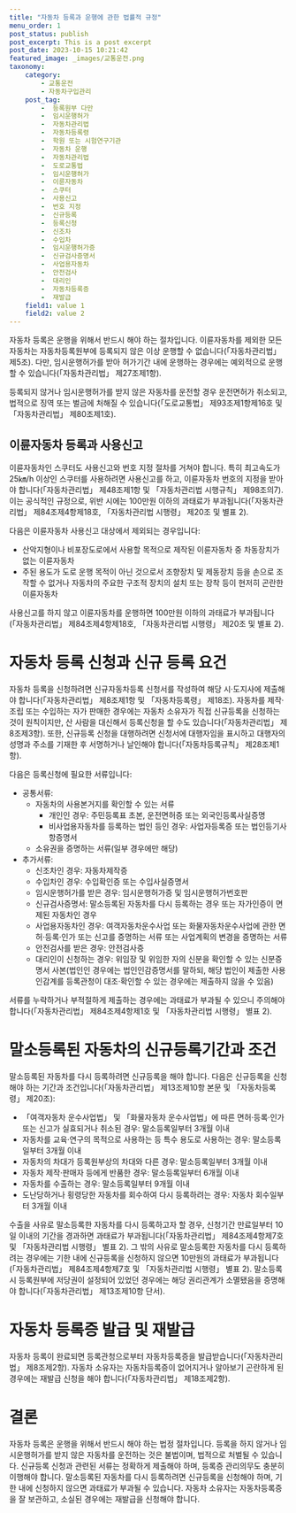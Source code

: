 ```yaml
---
title: "자동차 등록과 운행에 관한 법률적 규정"
menu_order: 1
post_status: publish
post_excerpt: This is a post excerpt
post_date: 2023-10-15 10:21:42
featured_image: _images/교통운전.png
taxonomy:
    category:
        - 교통운전
        - 자동차구입관리
    post_tag:
        -  등록원부 다만
        -  임시운행허가
        -  자동차관리법
        -  자동차등록령
        -  학원 또는 시험연구기관
        -  자동차 운행
        -  자동차관리법
        -  도로교통법
        -  임시운행허가
        -  이륜자동차
        -  스쿠터
        -  사용신고
        -  번호 지정
        -  신규등록
        -  등록신청
        -  신조차
        -  수입차
        -  임시운행허가증
        -  신규검사증명서
        -  사업용자동차
        -  안전검사
        -  대리인
        -  자동차등록증
        -  재발급
    field1: value 1
    field2: value 2
---
```



자동차 등록은 운행을 위해서 반드시 해야 하는 절차입니다. 이륜자동차를 제외한 모든 자동차는 자동차등록원부에 등록되지 않은 이상 운행할 수 없습니다(「자동차관리법」 제5조). 다만, 임시운행허가를 받아 허가기간 내에 운행하는 경우에는 예외적으로 운행할 수 있습니다(「자동차관리법」 제27조제1항). 

등록되지 않거나 임시운행허가를 받지 않은 자동차를 운전할 경우 운전면허가 취소되고, 법적으로 징역 또는 벌금에 처해질 수 있습니다(「도로교통법」 제93조제1항제16호 및 「자동차관리법」 제80조제1호).

## 이륜자동차 등록과 사용신고

이륜자동차인 스쿠터도 사용신고와 번호 지정 절차를 거쳐야 합니다. 특히 최고속도가 25㎞/h 이상인 스쿠터를 사용하려면 사용신고를 하고, 이륜자동차 번호의 지정을 받아야 합니다(「자동차관리법」 제48조제1항 및 「자동차관리법 시행규칙」 제98조의7). 이는 공식적인 규정으로, 위반 시에는 100만원 이하의 과태료가 부과됩니다(「자동차관리법」 제84조제4항제18호, 「자동차관리법 시행령」 제20조 및 별표 2).

다음은 이륜자동차 사용신고 대상에서 제외되는 경우입니다:

- 산악지형이나 비포장도로에서 사용할 목적으로 제작된 이륜자동차 중 차동장치가 없는 이륜자동차
- 주된 용도가 도로 운행 목적이 아닌 것으로서 조향장치 및 제동장치 등을 손으로 조작할 수 없거나 자동차의 주요한 구조적 장치의 설치 또는 장착 등이 현저히 곤란한 이륜자동차

사용신고를 하지 않고 이륜자동차를 운행하면 100만원 이하의 과태료가 부과됩니다(「자동차관리법」 제84조제4항제18호, 「자동차관리법 시행령」 제20조 및 별표 2).

# 자동차 등록 신청과 신규 등록 요건

자동차 등록을 신청하려면 신규자동차등록 신청서를 작성하여 해당 시·도지사에 제출해야 합니다(「자동차관리법」 제8조제1항 및 「자동차등록령」 제18조). 자동차를 제작·조립 또는 수입하는 자가 판매한 경우에는 자동차 소유자가 직접 신규등록을 신청하는 것이 원칙이지만, 산 사람을 대신해서 등록신청을 할 수도 있습니다(「자동차관리법」 제8조제3항). 또한, 신규등록 신청을 대행하려면 신청서에 대행자임을 표시하고 대행자의 성명과 주소를 기재한 후 서명하거나 날인해야 합니다(「자동차등록규칙」 제28조제1항).

다음은 등록신청에 필요한 서류입니다:
- 공통서류:
  - 자동차의 사용본거지를 확인할 수 있는 서류
    - 개인인 경우: 주민등록표 초본, 운전면허증 또는 외국인등록사실증명
    - 비사업용자동차를 등록하는 법인 등인 경우: 사업자등록증 또는 법인등기사항증명서
  - 소유권을 증명하는 서류(일부 경우에만 해당)
- 추가서류:
  - 신조차인 경우: 자동차제작증
  - 수입차인 경우: 수입확인증 또는 수입사실증명서
  - 임시운행허가를 받은 경우: 임시운행허가증 및 임시운행허가번호판
  - 신규검사증명서: 말소등록된 자동차를 다시 등록하는 경우 또는 자가인증이 면제된 자동차인 경우
  - 사업용자동차인 경우: 여객자동차운수사업 또는 화물자동차운수사업에 관한 면허·등록·인가 또는 신고를 증명하는 서류 또는 사업계획의 변경을 증명하는 서류
  - 안전검사를 받은 경우: 안전검사증
  - 대리인이 신청하는 경우: 위임장 및 위임한 자의 신분을 확인할 수 있는 신분증명서 사본(법인인 경우에는 법인인감증명서를 말하되, 해당 법인이 제출한 사용인감계를 등록관청이 대조·확인할 수 있는 경우에는 제출하지 않을 수 있음)

서류를 누락하거나 부적절하게 제출하는 경우에는 과태료가 부과될 수 있으니 주의해야 합니다(「자동차관리법」 제84조제4항제1호 및 「자동차관리법 시행령」 별표 2).

# 말소등록된 자동차의 신규등록기간과 조건

말소등록된 자동차를 다시 등록하려면 신규등록을 해야 합니다. 다음은 신규등록을 신청해야 하는 기간과 조건입니다(「자동차관리법」 제13조제10항 본문 및 「자동차등록령」 제20조):

- 「여객자동차 운수사업법」 및 「화물자동차 운수사업법」에 따른 면허·등록·인가 또는 신고가 실효되거나 취소된 경우: 말소등록일부터 3개월 이내
- 자동차를 교육·연구의 목적으로 사용하는 등 특수 용도로 사용하는 경우: 말소등록일부터 3개월 이내
- 자동차의 차대가 등록원부상의 차대와 다른 경우: 말소등록일부터 3개월 이내
- 자동차 제작·판매자 등에게 반품한 경우: 말소등록일부터 6개월 이내
- 자동차를 수출하는 경우: 말소등록일부터 9개월 이내
- 도난당하거나 횡령당한 자동차를 회수하여 다시 등록하려는 경우: 자동차 회수일부터 3개월 이내

수출을 사유로 말소등록한 자동차를 다시 등록하고자 할 경우, 신청기간 만료일부터 10일 이내의 기간을 경과하면 과태료가 부과됩니다(「자동차관리법」 제84조제4항제7호 및 「자동차관리법 시행령」 별표 2). 그 밖의 사유로 말소등록한 자동차를 다시 등록하려는 경우에는 기한 내에 신규등록을 신청하지 않으면 10만원의 과태료가 부과됩니다(「자동차관리법」 제84조제4항제7호 및 「자동차관리법 시행령」 별표 2). 말소등록 시 등록원부에 저당권이 설정되어 있었던 경우에는 해당 권리관계가 소멸됐음을 증명해야 합니다(「자동차관리법」 제13조제10항 단서).

# 자동차 등록증 발급 및 재발급

자동차 등록이 완료되면 등록관청으로부터 자동차등록증을 발급받습니다(「자동차관리법」 제8조제2항). 자동차 소유자는 자동차등록증이 없어지거나 알아보기 곤란하게 된 경우에는 재발급 신청을 해야 합니다(「자동차관리법」 제18조제2항).

# 결론

자동차 등록은 운행을 위해서 반드시 해야 하는 법정 절차입니다. 등록을 하지 않거나 임시운행허가를 받지 않은 자동차를 운전하는 것은 불법이며, 법적으로 처벌될 수 있습니다. 신규등록 신청과 관련된 서류는 정확하게 제출해야 하며, 등록증 관리의무도 충분히 이행해야 합니다. 말소등록된 자동차를 다시 등록하려면 신규등록을 신청해야 하며, 기한 내에 신청하지 않으면 과태료가 부과될 수 있습니다. 자동차 소유자는 자동차등록증을 잘 보관하고, 소실된 경우에는 재발급을 신청해야 합니다.

